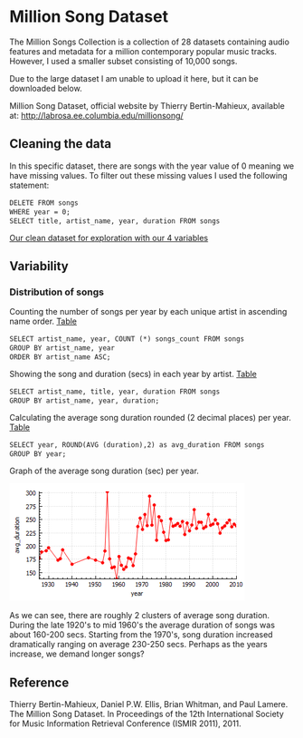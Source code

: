 # Million Song Dataset
The Million Songs Collection is a collection of 28 datasets containing audio features and metadata for a million contemporary popular music tracks. However, I used a smaller subset consisting of 10,000 songs. 

Due to the large dataset I am unable to upload it here, but it can be downloaded below.

Million Song Dataset, official website by Thierry Bertin-Mahieux,
available at: http://labrosa.ee.columbia.edu/millionsong/

## Cleaning the data
In this specific dataset, there are songs with the year value of 0 meaning we have missing values. To filter out these missing values I used the following statement:

```
DELETE FROM songs
WHERE year = 0;
SELECT title, artist_name, year, duration FROM songs
```
[Our clean dataset for exploration with our 4 variables](https://github.com/AeKana/Portfolio/blob/master/Million-Song-Dataset/cleandata.csv)
## Variability
### Distribution of songs
Counting the number of songs per year by each unique artist in ascending name order. [Table](https://github.com/AeKana/Portfolio/blob/master/Million-Song-Dataset/artist_year.csv)

```
SELECT artist_name, year, COUNT (*) songs_count FROM songs
GROUP BY artist_name, year
ORDER BY artist_name ASC;
```
Showing the song and duration (secs) in each year by artist. [Table](https://github.com/AeKana/Portfolio/blob/master/Million-Song-Dataset/artist_duration.csv)

```
SELECT artist_name, title, year, duration FROM songs
GROUP BY artist_name, year, duration;
```
Calculating the average song duration rounded (2 decimal places) per year. [Table](https://github.com/AeKana/Portfolio/blob/master/Million-Song-Dataset/avg_song.csv)

```
SELECT year, ROUND(AVG (duration),2) as avg_duration FROM songs
GROUP BY year;
```
Graph of the average song duration (sec) per year.

![alt text](https://github.com/AeKana/Portfolio/blob/master/Million-Song-Dataset/average_song.png)

As we can see, there are roughly 2 clusters of average song duration. During the late 1920's to mid 1960's the average duration of songs was about 160-200 secs. Starting from the 1970's, song duration increased dramatically ranging on average 230-250 secs. Perhaps as the years increase, we demand longer songs? 

## Reference
Thierry Bertin-Mahieux, Daniel P.W. Ellis, Brian Whitman, and Paul Lamere. 
The Million Song Dataset. In Proceedings of the 12th International Society
for Music Information Retrieval Conference (ISMIR 2011), 2011.
